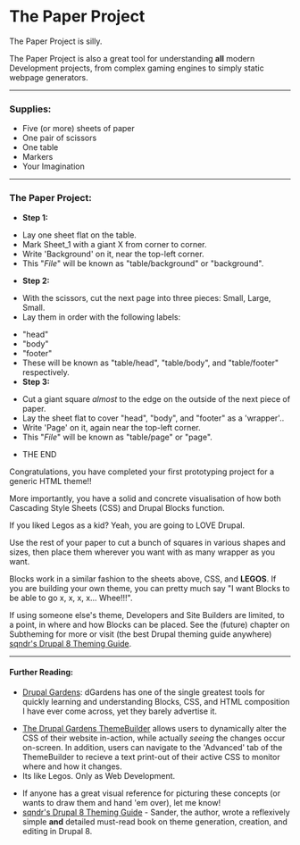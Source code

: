 # The Paper Project

The Paper Project is silly.

The Paper Project is also a great tool for understanding **all** modern Development projects, from complex gaming engines to simply static webpage generators.

-----

### Supplies:

* Five (or more) sheets of paper
* One pair of scissors
* One table
* Markers
* Your Imagination

-----

### The Paper Project:

+ **Step 1:**
 - Lay one sheet flat on the table.
 - Mark Sheet_1 with a giant X from corner to corner.
 - Write 'Background' on it, near the top-left corner.
 - This "*File*" will be known as "table/background" or "background".
+ **Step 2:**
 - With the scissors, cut the next page into three pieces: Small, Large, Small.
 - Lay them in order with the following labels:
  + "head"
  + "body"
  + "footer"
  + These will be known as "table/head", "table/body", and "table/footer" respectively.
+ **Step 3:**
 - Cut a giant square *almost* to the edge on the outside of the next piece of paper.
 - Lay the sheet flat to cover "head", "body", and "footer" as a 'wrapper'..
 - Write 'Page' on it, again near the top-left corner.
 - This "*File*" will be known as "table/page" or "page".
+ THE END

Congratulations, you have completed your first prototyping project for a generic HTML theme!!

More importantly, you have a solid and concrete visualisation of how both Cascading Style Sheets (CSS) and Drupal Blocks function.

If you liked Legos as a kid? Yeah, you are going to LOVE Drupal.

Use the rest of your paper to cut a bunch of squares in various shapes and sizes, then place them wherever you want with as many wrapper as you want.

Blocks work in a similar fashion to the sheets above, CSS, and **LEGOS**. If you are building your own theme, you can pretty much say "I want Blocks to be able to go x, x, x, x... Whee!!!".

If using someone else's theme, Developers and Site Builders are limited, to a point, in where and how Blocks can be placed. See the \(future\) chapter on Subtheming for more or visit \(the best Drupal theming guide anywhere\) [sqndr's Drupal 8 Theming Guide](http://d8.sqndr.com/index.html "The Drupal 8 Theming Guide").

-----

#### Further Reading:

 + [Drupal Gardens](https://www.drupalgardens.com/ "Drupal Gardens"): dGardens has one of the single greatest tools for quickly learning and understanding Blocks, CSS, and HTML composition I have ever come across, yet they barely advertise it.
  - [The Drupal Gardens ThemeBuilder](https://www.drupalgardens.com/themebuilder "ThemeBuilder") allows users to dynamically alter the CSS of their website in-action, while actually *seeing* the changes occur on-screen. In addition, users can navigate to the 'Advanced' tab of the ThemeBuilder to recieve a text print-out of their active CSS to monitor where and how it changes.
  - Its like Legos. Only as Web Development. 
 + If anyone has a great visual reference for picturing these concepts (or wants to draw them and hand 'em over), let me know!
 + [sqndr's Drupal 8 Theming Guide](http://d8.sqndr.com/index.html "The Drupal 8 Theming Guide") - Sander, the author, wrote a reflexively simple **and** detailed must-read book on theme generation, creation, and editing in Drupal 8.